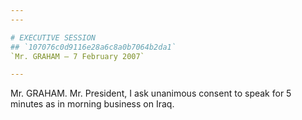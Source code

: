 ```yaml
---
---

# EXECUTIVE SESSION
## `107076c0d9116e28a6c8a0b7064b2da1`
`Mr. GRAHAM — 7 February 2007`

---
```



Mr. GRAHAM. Mr. President, I ask unanimous consent to speak for 5 
minutes as in morning business on Iraq.